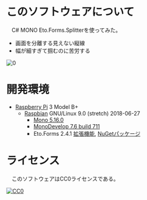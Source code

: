 ﻿# このソフトウェアについて

　C# MONO Eto.Forms.Splitterを使ってみた。

* 画面を分離する見えない縦線
* 幅が細すぎて掴むのに苦労する

![0](https://cdn-ak.f.st-hatena.com/images/fotolife/y/ytyaru/20181218/20181218143047.png)

# 開発環境

* [Raspberry Pi](https://ja.wikipedia.org/wiki/Raspberry_Pi) 3 Model B+
    * [Raspbian](https://www.raspberrypi.org/downloads/raspbian/) GNU/Linux 9.0 (stretch) 2018-06-27
        * [Mono 5.16.0](http://ytyaru.hatenablog.com/entry/2020/01/17/000000)
        * [MonoDevelop 7.6 build 711](http://ytyaru.hatenablog.com/entry/2020/01/19/000000)
        * Eto.Forms 2.4.1 [拡張機能](http://ytyaru.hatenablog.com/entry/2020/01/23/000000), [NuGetパッケージ](http://ytyaru.hatenablog.com/entry/2020/01/21/000000)

# ライセンス

　このソフトウェアはCC0ライセンスである。

[![CC0](http://i.creativecommons.org/p/zero/1.0/88x31.png "CC0")](http://creativecommons.org/publicdomain/zero/1.0/deed.ja)

